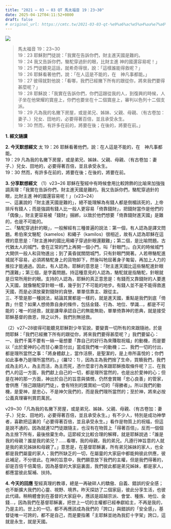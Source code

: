 ```yaml
---
title: "2021 – 03 – 03 QT 馬太福音 19：23~30"
date: 2025-04-12T04:11:52+0800
draft: false
# original_url: https://cmtc.tw/2021-03-03-qt-%e9%a6%ac%e5%a4%aa%e7%a6%8f%e9%9f%b3-19%ef%bc%9a2330
---
```


![](/images/qt.jpg)
> 馬太福音 19：23\~30  
> 19：23 耶穌對門徒說：「我實在告訴你們，財主進天國是難的。  
> 19：24 我又告訴你們，駱駝穿過針的眼，比財主進 神的國還容易呢！」  
> 19：25 門徒聽見這話，就希奇得很，說：「這樣誰能得救呢？」  
> 19：26 耶穌看著他們，說：「在人這是不能的，在　神凡事都能。」  
> 19：27 彼得就對他說：「看哪，我們已經撇下所有的跟從你，將來我們要得甚麼呢？」  
> 19：28 耶穌說：「我實在告訴你們，你們這跟從我的人，到復興的時候，人子坐在他榮耀的寶座上，你們也要坐在十二個寶座上，審判以色列十二個支派。  
> 19：29 凡為我的名撇下房屋，或是弟兄、姊妹、父親、母親、（有古卷加：妻子、）兒女、田地的，必要得著百倍，並且承受永生。  
> 19：30 然而，有許多在前的，將要在後；在後的，將要在前。」

**1. 經文誦讀**

**2.  今天默想經文**
太 19：26 耶穌看著他們，說：在人這是不能的，在　神凡事都能。  
19：29 凡為我的名撇下房屋，或是弟兄、姊妹、父親、母親、（有古卷加：妻子、）兒女、田地的，必要得著百倍，並且承受永生。  
19：30 然而，有許多在前的，將要在後；在後的，將要在前。

**3. 分享默想經文**
（1）v23\~26 耶穌在聖經中有時候會用比較誇飾的比喻來加強強調真理：「我實在告訴你們，財主進天國是難的。我又告訴你們，駱駝穿過針的眼，比財主進 神的國還容易呢！」（v23\~24）  
一、這裏說的「財主進天國是難的」，絕不能理解為有錢人都是倒楣該死的，上帝排斥有錢人；而是強調有錢人比一般人更容易「倚靠錢財」，把錢財當作是他們的「偶像」，財主更容易被「錢財」捆綁，以致於他們想要「倚靠錢財進天國」是難的，也是不可能的。  
二、「駱駝穿過針的眼」，一般解經有三種普遍的說法：第一個，有人認為是譯文問題。希伯來文駱駝（kamelos）和繩子（kamilos）很相近，故有人認為耶穌在這裡的意思是：「財主進神的國比用繩子穿過針眼還艱難」；第二個，是比喻問題。古代猶太人的城門，會在正常的門上再開一個小門，叫「針眼門」。白天的時候城門大開供一般人和貨物進出；到了黃昏就關閉城門，只有針眼門開著。人若帶駱駝進城就不容易，必須將駱駝身上的貨物卸下，然後叫牠屈著身子匍匐，再加上人力的推拉才能通過。因此，有人認為，耶穌的意思是：「財主進天國比這些駱駝進針眼門還難」；第三個，是字義問題。持這種意見的人認為，駱駝就是指駱駝，針眼就是日常所用針的眼。支持的人認為，耶穌的真正意思是：有錢而又靠錢財的人要進入天國，就像駱駝穿針眼一樣，幾乎到了不可能的地步。有錢人並不是不能得救進天國，而是必須放棄對錢財的貪戀，單單信靠主、跟從主。  
三、不管是那一種說法，結論其實都是一樣的，就是進天國，重點是我們到底「倚靠」什麼？如果人想倚靠自身的條件，包括金錢、行為、地位、學識…，都是不可能的；唯一的拯救，就是謙卑承認自己的無能無助，單單倚靠神的恩典，就是接受耶穌基督的救恩，除之以外，我們別無拯救。

（2）v27\~28彼得可能聽見耶穌對少年官說，要變賣一切所有的來跟隨祂，於是問耶穌：「我們已經撇下所有的跟從你，將來我們要得甚麼呢？」我們要留心：一、我們千萬不要有一絲一毫想要「靠自己的好行為來賺取祝福」的動機，而是要以「出於愛神的心而甘心樂意付出」當成我們唯一的動機；二、我們一切的付出，都是理所當然之事：「將身體獻上，當作活祭，是聖潔的，是上帝所喜悅的；你們如此事奉乃是理所當然的。」（羅12：1），因為主為我們捨了生命，買贖我們，我們成為主的人，為主而活，為主而死，憑什麼拿行為來跟耶穌換取條件呢？三、在我們人的這一方面，我們獻上自己的一切，都是理所當然的，也是出於愛神的心；但是在神的那一方面，神出於自己的旨意與憐憫，仍然會賞賜「忠心良善」的管家，會供應「捨己跟隨的門徒」，會有特別的獎賞給一切的「得勝者」。所以我們的動機，是愛神，是忠心，不是神欠我們的，而是我們理所當然的；至於神，將來必按公義真理審判賞罰萬民。

v29\~30「凡為我的名撇下房屋，或是弟兄、姊妹、父親、母親、（有古卷加：妻子、）兒女、田地的，必要得著百倍，並且承受永生。」有不少人，特別是成功神學者，喜歡把這裏的「必要得著百倍，並且承受永生。」看作是物質上的祝福，但這是說不通的。因為就連12門徒跟隨主，也沒有在物質上「得著百倍」，反而一個個為主捨下所有，最後捨棄生命。這節經文比較合理的解釋，就是耶穌說過：「誰是我的母親？誰是我的弟兄？……看哪，我的母親，我的弟兄。凡遵行神旨意的人就是我的弟兄姊妹和母親了。」意思是，在基督耶穌裏，所有弟兄姊妹的家人，也全都是我們屬靈的家人；我們所缺乏的一切，在屬靈的大家庭中都能夠彼此供應，彼此補足，不分彼此。在神的旨意中，我們願意放下我們的主權，但是我們得著的，卻是百倍千倍萬倍，因為基督的大家庭裏面，我們彼此都是弟兄姊妹，都是家人，都應當彼此幫補、扶持。

**4. 今天的回應**
聖經真理的教導，總是一再破碎人的驕傲、自義、錯誤的安全感；也不斷擴大我們的心靈、視野、境界。昨天探訪了二個家庭，彼此分享生活，也彼此代禱。稍稍體會到在基督的大家庭中，應該是超越宗派、會堂、種族、地位、金錢…，因為我們在基督耶穌裏，把世上一切的主權都已經奉獻給主，不再是我的，乃是主的。世上的一切，都不再應該成為我們的「誇口」與錯誤的「安全感」，基督徒唯一可誇的，都不是自己，而是要指著「主耶穌並祂為我釘十字架」誇口，這就是永生，就是天國。

